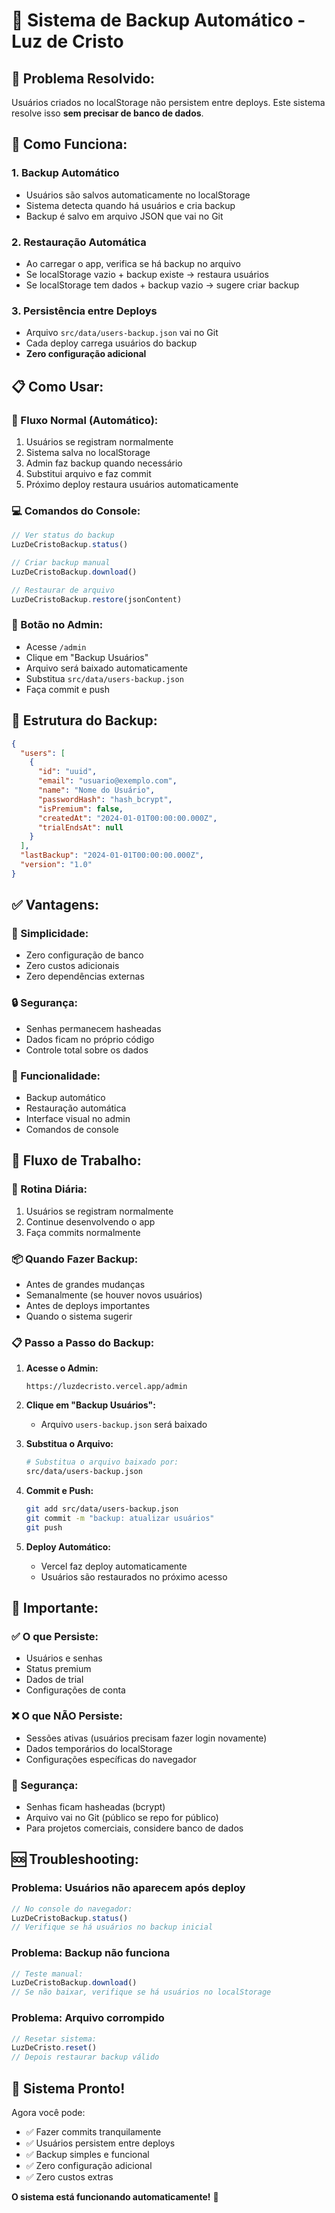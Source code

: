 # 💾 Sistema de Backup Automático - Luz de Cristo

## **🎯 Problema Resolvido:**
Usuários criados no localStorage não persistem entre deploys. Este sistema resolve isso **sem precisar de banco de dados**.

## **🔧 Como Funciona:**

### **1. Backup Automático**
- Usuários são salvos automaticamente no localStorage
- Sistema detecta quando há usuários e cria backup
- Backup é salvo em arquivo JSON que vai no Git

### **2. Restauração Automática**
- Ao carregar o app, verifica se há backup no arquivo
- Se localStorage vazio + backup existe → restaura usuários
- Se localStorage tem dados + backup vazio → sugere criar backup

### **3. Persistência entre Deploys**
- Arquivo `src/data/users-backup.json` vai no Git
- Cada deploy carrega usuários do backup
- **Zero configuração adicional**

## **📋 Como Usar:**

### **🔄 Fluxo Normal (Automático):**
1. Usuários se registram normalmente
2. Sistema salva no localStorage
3. Admin faz backup quando necessário
4. Substitui arquivo e faz commit
5. Próximo deploy restaura usuários automaticamente

### **💻 Comandos do Console:**

```javascript
// Ver status do backup
LuzDeCristoBackup.status()

// Criar backup manual
LuzDeCristoBackup.download()

// Restaurar de arquivo
LuzDeCristoBackup.restore(jsonContent)
```

### **🔘 Botão no Admin:**
- Acesse `/admin`
- Clique em "Backup Usuários"
- Arquivo será baixado automaticamente
- Substitua `src/data/users-backup.json`
- Faça commit e push

## **📂 Estrutura do Backup:**

```json
{
  "users": [
    {
      "id": "uuid",
      "email": "usuario@exemplo.com",
      "name": "Nome do Usuário",
      "passwordHash": "hash_bcrypt",
      "isPremium": false,
      "createdAt": "2024-01-01T00:00:00.000Z",
      "trialEndsAt": null
    }
  ],
  "lastBackup": "2024-01-01T00:00:00.000Z",
  "version": "1.0"
}
```

## **✅ Vantagens:**

### **🚀 Simplicidade:**
- Zero configuração de banco
- Zero custos adicionais
- Zero dependências externas

### **🔒 Segurança:**
- Senhas permanecem hasheadas
- Dados ficam no próprio código
- Controle total sobre os dados

### **📱 Funcionalidade:**
- Backup automático
- Restauração automática
- Interface visual no admin
- Comandos de console

## **🔄 Fluxo de Trabalho:**

### **📅 Rotina Diária:**
1. Usuários se registram normalmente
2. Continue desenvolvendo o app
3. Faça commits normalmente

### **📦 Quando Fazer Backup:**
- Antes de grandes mudanças
- Semanalmente (se houver novos usuários)
- Antes de deploys importantes
- Quando o sistema sugerir

### **📋 Passo a Passo do Backup:**

1. **Acesse o Admin:**
   ```
   https://luzdecristo.vercel.app/admin
   ```

2. **Clique em "Backup Usuários":**
   - Arquivo `users-backup.json` será baixado

3. **Substitua o Arquivo:**
   ```bash
   # Substitua o arquivo baixado por:
   src/data/users-backup.json
   ```

4. **Commit e Push:**
   ```bash
   git add src/data/users-backup.json
   git commit -m "backup: atualizar usuários"
   git push
   ```

5. **Deploy Automático:**
   - Vercel faz deploy automaticamente
   - Usuários são restaurados no próximo acesso

## **🚨 Importante:**

### **✅ O que Persiste:**
- Usuários e senhas
- Status premium
- Dados de trial
- Configurações de conta

### **❌ O que NÃO Persiste:**
- Sessões ativas (usuários precisam fazer login novamente)
- Dados temporários do localStorage
- Configurações específicas do navegador

### **🔐 Segurança:**
- Senhas ficam hasheadas (bcrypt)
- Arquivo vai no Git (público se repo for público)
- Para projetos comerciais, considere banco de dados

## **🆘 Troubleshooting:**

### **Problema: Usuários não aparecem após deploy**
```javascript
// No console do navegador:
LuzDeCristoBackup.status()
// Verifique se há usuários no backup inicial
```

### **Problema: Backup não funciona**
```javascript
// Teste manual:
LuzDeCristoBackup.download()
// Se não baixar, verifique se há usuários no localStorage
```

### **Problema: Arquivo corrompido**
```javascript
// Resetar sistema:
LuzDeCristo.reset()
// Depois restaurar backup válido
```

## **🎉 Sistema Pronto!**

Agora você pode:
- ✅ Fazer commits tranquilamente
- ✅ Usuários persistem entre deploys
- ✅ Backup simples e funcional
- ✅ Zero configuração adicional
- ✅ Zero custos extras

**O sistema está funcionando automaticamente!** 🚀 